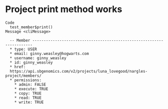# Project print method works

    Code
      test_member$print()
    Message <cliMessage>
      
      -- Member ----------------------------------------------------------------------
      * type: USER
      * email: ginny.weasley@hogwarts.com
      * username: ginny_weasley
      * id: ginny_weasley
      * href:
      https://api.sbgenomics.com/v2/projects/luna_lovegood/nargles-project/members/
      * permissions:
        * admin: FALSE
        * execute: TRUE
        * copy: TRUE
        * read: TRUE
        * write: TRUE

